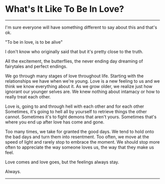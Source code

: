 # What's It Like To Be In Love?

---

I'm sure everyone will have something different to say about this and that's ok.

 "To be in love, is to be alive"

I don't know who originally said that but it's pretty close to the truth.

All the excitement, the butterflies, the never ending day dreaming of fairytales and perfect endings.

We go through many stages of love throughout life. Starting with the relationships we have when we're young. Love is a new feeling to us and we think we know everything about it. As we grow older, we realize just how ignorant our younger selves are. We knew nothing about intamacy or how to really treat each other.

Love is, going to and through hell with each other and for each other  
Sometimes, it's going to hell all by yourself to retrieve things the other cannot. Sometimes it's to fight demons that aren't yours. Sometimes that's where you end up after love has come and gone.

Too many times, we take for granted the good days. We tend to hold onto the bad days and turn them into resentment. Too often, we move at the speed of light and rarely stop to embrace the moment. We should stop more often to appreciate the way someone loves us, the way that they make us feel.

Love comes and love goes, but the feelings always stay.

Always.

---
